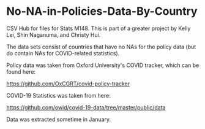 # No-NA-in-Policies-Data-By-Country
 CSV Hub for files for Stats M148. This is part of a greater project by Kelly Lei, Shin Naganuma, and Christy Hui.
 
 The data sets consist of countries that have no NAs for the policy data (but do contain NAs for COVID-related statistics).
 
 Policy data was taken from Oxford University's COVID tracker, which can be found here:

 https://github.com/OxCGRT/covid-policy-tracker

 COVID-19 Statistics was taken from here:

 https://github.com/owid/covid-19-data/tree/master/public/data

 Data was extracted sometime in January.
